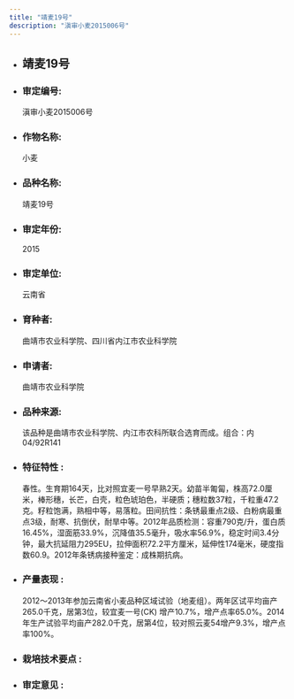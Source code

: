 ```yaml
---
title: "靖麦19号"
description: "滇审小麦2015006号"
---
```

* ## 靖麦19号
* ###  审定编号:  
   滇审小麦2015006号

*  ### 作物名称:  
   小麦

*   ###  品种名称: 
    靖麦19号

*   ### 审定年份: 
    2015

*   ### 审定单位:  
    云南省

*   ### 育种者:  
    曲靖市农业科学院、四川省内江市农业科学院

*   ### 申请者:  
    曲靖市农业科学院

*   ### 品种来源:  
    该品种是曲靖市农业科学院、内江市农科所联合选育而成。组合：内04/92R141

*   ### 特征特性 : 
    春性。生育期164天，比对照宜麦一号早熟2天。幼苗半匍匐，株高72.0厘米，棒形穗，长芒，白壳，粒色琥珀色，半硬质；穗粒数37粒，千粒重47.2克。籽粒饱满，熟相中等，易落粒。田间抗性：条锈最重点2级、白粉病最重点3级，耐寒、抗倒伏，耐旱中等。2012年品质检测：容重790克/升，蛋白质16.45%，湿面筋33.9%，沉降值35.5毫升，吸水率56.9%，稳定时间3.4分钟，最大抗延阻力295EU，拉伸面积72.2平方厘米，延伸性174毫米，硬度指数60.9。2012年条锈病接种鉴定：成株期抗病。

*   ### 产量表现 : 
    2012～2013年参加云南省小麦品种区域试验（地麦组）。两年区试平均亩产265.0千克，居第3位，较宜麦一号(CK) 增产10.7%，增产点率65.0%。2014年生产试验平均亩产282.0千克，居第4位，较对照云麦54增产9.3%，增产点率100%。

*   ### 栽培技术要点 : 
    

*   ### 审定意见 : 
    
